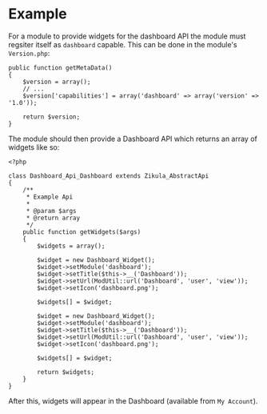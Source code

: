 Example
=======

For a module to provide widgets for the dashboard API the module must regsiter
itself as `dashboard` capable. This can be done in the module's `Version.php`:

    public function getMetaData()
    {
        $version = array();
        // ...
        $version['capabilities'] = array('dashboard' => array('version' => '1.0'));

        return $version;
    }

The module should then provide a Dashboard API which returns an array of
widgets like so:

    <?php

    class Dashboard_Api_Dashboard extends Zikula_AbstractApi
    {
        /**
         * Example Api
         *
         * @param $args
         * @return array
         */
        public function getWidgets($args)
        {
            $widgets = array();

            $widget = new Dashboard_Widget();
            $widget->setModule('dashboard');
            $widget->setTitle($this->__('Dashboard'));
            $widget->setUrl(ModUtil::url('Dashboard', 'user', 'view'));
            $widget->setIcon('dashboard.png');

            $widgets[] = $widget;

            $widget = new Dashboard_Widget();
            $widget->setModule('dashboard');
            $widget->setTitle($this->__('Dashboard'));
            $widget->setUrl(ModUtil::url('Dashboard', 'user', 'view'));
            $widget->setIcon('dashboard.png');

            $widgets[] = $widget;

            return $widgets;
        }
    }

After this, widgets will appear in the Dashboard (available from `My Account`).
